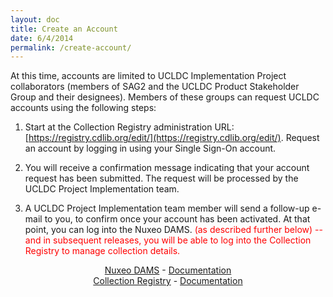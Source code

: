 ```yaml
---
layout: doc
title: Create an Account
date: 6/4/2014
permalink: /create-account/
---
```


At this time, accounts are limited to UCLDC Implementation Project collaborators (members of SAG2 and the UCLDC Product Stakeholder Group and their designees). Members of these groups can request UCLDC accounts using the following steps:

1. Start at the Collection Registry administration URL: [https://registry.cdlib.org/edit/](https://registry.cdlib.org/edit/). Request an account by logging in using your Single Sign-On account.

2. You will receive a confirmation message indicating that your account request has been submitted. The request will be processed by the UCLDC Project Implementation team.

3. A UCLDC Project Implementation team member will send a follow-up e-mail to you, to confirm once your account has been activated. At that point, you can log into the Nuxeo DAMS. <span style="color: red">(as described further below) -- and in subsequent releases, you will be able to log into the Collection Registry to manage collection details.</span>

<p style="text-align: center"><a href="https://nuxeo.cdlib.org/nuxeo/">Nuxeo DAMS</a> - <a href="{{ site.url }}{{site.baseurl}}/docs/dams/index/">Documentation</a><br><a href="https://registry.cdlib.org/">Collection Registry</a> - <a href="{{ site.url }}{{site.baseurl}}/docs/registry/index/">Documentation</a></p>
